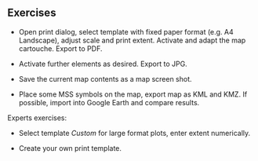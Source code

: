## Exercises

- Open print dialog, select template with fixed paper format (e.g. A4 Landscape), adjust scale and print extent. Activate and adapt the map cartouche. Export to PDF.

- Activate further elements as desired. Export to JPG.

- Save the current map contents as a map screen shot.

- Place some MSS symbols on the map, export map as KML and KMZ. If possible, import into Google Earth and compare results.

Experts exercises:

- Select template *Custom* for large format plots, enter extent numerically.

- Create your own print template.
